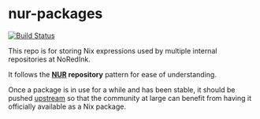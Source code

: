 # nur-packages

[![Build Status](https://travis-ci.com/NoRedInk/nur-packages.svg?branch=master)](https://travis-ci.com/NoRedInk/nur-packages)

This repo is for storing Nix expressions used by multiple internal repositories at NoRedInk.

It follows the **[NUR](https://github.com/nix-community/NUR) repository** pattern for ease of understanding.

Once a package is in use for a while and has been stable, it should be pushed [upstream](https://github.com/NixOS/nixpkgs) so that the community at large can benefit from having it officially available as a Nix package.
